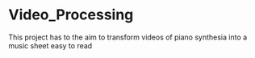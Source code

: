 # Video_Processing
This project has to the aim to transform videos of piano synthesia into a music sheet easy to read
